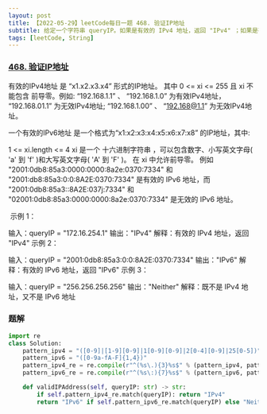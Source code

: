 ```yaml
---
layout: post
title: 【2022-05-29】leetCode每日一题 468. 验证IP地址
subtitle: 给定一个字符串 queryIP。如果是有效的 IPv4 地址，返回 "IPv4" ；如果是有效的 IPv6 地址，返回 "IPv6" ；如果不是上述类型的 IP 地址，返回 "Neither" 。
tags: [leetCode, String]
---
```


### [468. 验证IP地址](https://leetcode.cn/problems/validate-ip-address/)

有效的IPv4地址 是 “x1.x2.x3.x4” 形式的IP地址。 其中 0 <= xi <= 255 且 xi 不能包含 前导零。例如: “192.168.1.1” 、 “192.168.1.0” 为有效IPv4地址， “192.168.01.1” 为无效IPv4地址; “192.168.1.00” 、 “192.168@1.1” 为无效IPv4地址。

一个有效的IPv6地址 是一个格式为“x1:x2:x3:x4:x5:x6:x7:x8” 的IP地址，其中:

1 <= xi.length <= 4
xi 是一个 十六进制字符串 ，可以包含数字、小写英文字母( 'a' 到 'f' )和大写英文字母( 'A' 到 'F' )。
在 xi 中允许前导零。
例如 "2001:0db8:85a3:0000:0000:8a2e:0370:7334" 和 "2001:db8:85a3:0:0:8A2E:0370:7334" 是有效的 IPv6 地址，而 "2001:0db8:85a3::8A2E:037j:7334" 和 "02001:0db8:85a3:0000:0000:8a2e:0370:7334" 是无效的 IPv6 地址。

 示例 1：

输入：queryIP = "172.16.254.1"
输出："IPv4"
解释：有效的 IPv4 地址，返回 "IPv4"
示例 2：

输入：queryIP = "2001:0db8:85a3:0:0:8A2E:0370:7334"
输出："IPv6"
解释：有效的 IPv6 地址，返回 "IPv6"
示例 3：

输入：queryIP = "256.256.256.256"
输出："Neither"
解释：既不是 IPv4 地址，又不是 IPv6 地址

### 题解

```python
import re
class Solution:
    pattern_ipv4 = "([0-9]|[1-9][0-9]|1[0-9][0-9]|2[0-4][0-9]|25[0-5])"
    pattern_ipv6 = "([0-9a-fA-F]{1,4})"
    pattern_ipv4_re = re.compile(r"^(%s\.){3}%s$" % (pattern_ipv4, pattern_ipv4))
    pattern_ipv6_re = re.compile(r"^(%s\:){7}%s$" % (pattern_ipv6, pattern_ipv6))

    def validIPAddress(self, queryIP: str) -> str:
        if self.pattern_ipv4_re.match(queryIP): return "IPv4"
        return "IPv6" if self.pattern_ipv6_re.match(queryIP) else "Neither"

```
